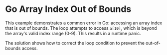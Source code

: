 # Go Array Index Out of Bounds
This example demonstrates a common error in Go: accessing an array index that is out of bounds.  The loop attempts to access `a[10]`, which is beyond the array's valid index range (0-9). This results in a runtime panic.

The solution shows how to correct the loop condition to prevent the out-of-bounds access.
